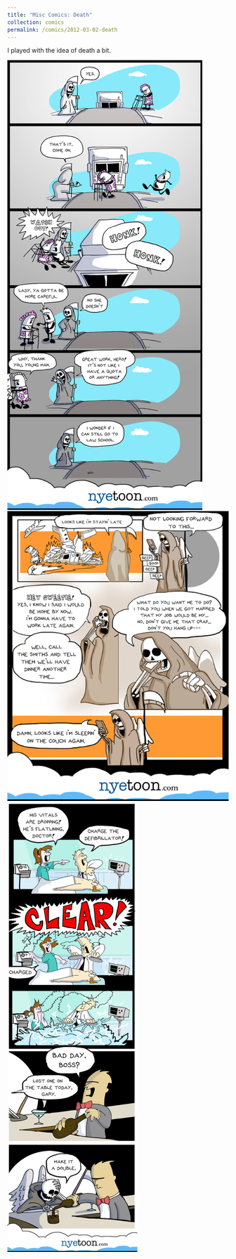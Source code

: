 ```yaml
---
title: "Misc Comics: Death"
collection: comics
permalink: /comics/2012-03-02-death
---
```

I played with the idea of death a bit.

![Death](../images/comics/misc_comics/2012-03-22-crossingguarddeath.png)
![Death](../images/comics/misc_comics/2012-01-12-NotEasyBeingDeath.png)
![Death](../images/comics/misc_comics/2012-02-27-lostonthetable.png)

